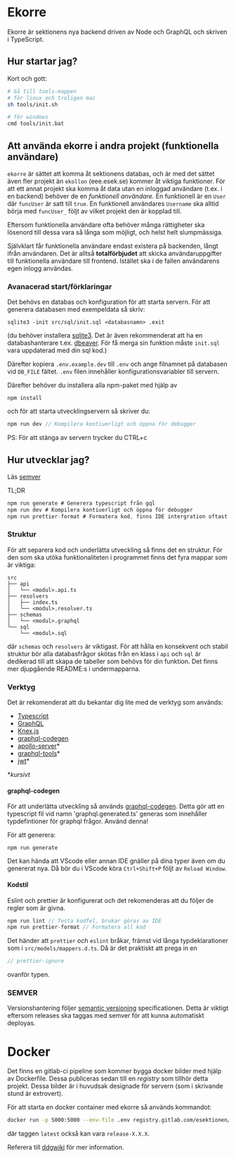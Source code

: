 # Ekorre

Ekorre är sektionens nya backend driven av Node och GraphQL och
skriven i TypeScript.

## Hur startar jag?

Kort och gott:
```bash
# Gå till tools-mappen
# för linux och troligen mac
sh tools/init.sh

# för windows
cmd tools/init.bat
```

## Att använda ekorre i andra projekt (funktionella användare)

`ekorre` är sättet att komma åt sektionens databas, och är med det sättet även fler projekt än
`ekollon` (eee.esek.se) kommer åt viktiga funktioner. För att ett annat projekt ska komma åt data
utan en inloggad användare (t.ex. i en backend) behöver de en _funktionell användare_. En funktionell 
är en `User` där `funcUser` är satt till `true`. En funktionell användares `Username` ska alltid börja med `funcUser_` följt av vilket projekt
den är kopplad till.

Eftersom funktionella användare ofta behöver många rättigheter ska lösenord till dessa vara så långa
som möjligt, och helst helt slumpmässiga.

Självklart får funktionella användare endast existera på backenden, långt ifrån användaren. Det är alltså __totalförbjudet__ att skicka användaruppgifter till funktionella användare till frontend. Istället ska i de fallen
användarens egen inlogg användas.
### Avanacerad start/förklaringar

Det behövs en databas och konfiguration för att starta servern.
För att generera databasen med exempeldata så skriv:

```
sqlite3 -init src/sql/init.sql <databasnamn> .exit
```

(du behöver installera [sqlite3](https://www.sqlite.org/download.html). Det är även
rekommenderat att ha en databashanterare t.ex. [dbeaver](https://dbeaver.io/). För få merga sin funktion måste `init.sql` vara uppdaterad med din sql kod.)

Därefter kopiera `.env.example.dev` till `.env` och ange
filnamnet på databasen vid `DB_FILE` fältet.
`.env` filen innehåller konfigurationsvariabler till servern.

Därefter behöver du installera alla npm-paket med hjälp av
```
npm install
```

och för att starta utvecklingservern så skriver du:
```c
npm run dev // Kompilera kontiuerligt och öppna för debugger
```
PS: För att stänga av servern trycker du CTRL+c

## Hur utvecklar jag?

Läs [semver](#SEMVER)

TL;DR
```c
npm run generate # Generera typescript från gql
npm run dev # Kompilera kontiuerligt och öppna för debugger
npm run prettier-format # Formatera kod, finns IDE intergration oftast
```

### Struktur

För att separera kod och underlätta utveckling så
finns det en struktur. För den som ska utöka
funktionaliteten i programmet finns det fyra mappar
som är viktiga:

```
src
├── api
│   └── <modul>.api.ts
├── resolvers
│   ├── index.ts
│   └── <modul>.resolver.ts
├── schemas
│   └── <modul>.graphql
└── sql
    └── <modul>.sql
```

där `schemas` och `resolvers` är viktigast. För
att hålla en konsekvent och stabil struktur bör
alla databasfrågor skötas från en klass i `api`
och `sql` är dedikerad till att skapa de tabeller
som behövs för din funktion. Det finns mer djupgående
README:s i undermapparna.

### Verktyg

Det är rekomenderat att du bekantar dig lite med de verktyg som används:

* [Typescript](https://www.typescriptlang.org/)
* [GraphQL](https://graphql.org/)
* [Knex.js](http://knexjs.org)
* [graphql-codegen](https://graphql-code-generator.com/)
* [apollo-server](https://www.apollographql.com/docs/apollo-server/)*
* [graphql-tools](https://www.graphql-tools.com/docs/introduction/)*
* [jwt](https://jwt.io/)*

\**kursivt*

#### graphql-codegen

För att underlätta utveckling så används [graphql-codegen](https://graphql-code-generator.com/docs/plugins/typescript).
Detta gör att en typescript fil vid namn 'graphql.generated.ts'
generas som innehåller typdefintioner för graphql frågor.
Använd denna!

För att generera:

```
npm run generate
```

Det kan hända att VScode eller annan IDE gnäller på dina typer även om du genererat nya. Då bör du i VScode köra `Ctrl+Shift+P` följt av `Reload Window`.
#### Kodstil

Eslint och prettier är konfigurerat och det
rekomenderas att du följer de regler som är
givna.

```c
npm run lint // Testa kodfel, brukar göras av IDE
npm run prettier-format // Formatera all kod
```

Det händer att `prettier` och `eslint` bråkar, främst vid långa typdeklarationer som i
`src/models/mappers.d.ts`. Då är det praktiskt att prega in en

```ts
// prettier-ignore
```

ovanför typen.

### SEMVER

Versionshantering följer [semantic versioning](https://semver.org/spec/v2.0.0.html) specificationen. Detta är viktigt eftersom releases
ska taggas med semver för att kunna automatiskt deployas.
# Docker

Det finns en gitlab-ci pipeline som kommer bygga docker bilder med hjälp av Dockerfile.
Dessa publiceras sedan till en *registry* som tillhör detta projekt. Dessa bilder är i huvudsak
designade för servern (som i skrivande stund är extrovert).

För att starta en docker container med ekorre så används kommandot:

```bash
docker run -p 5000:5000 --env-file .env registry.gitlab.com/esektionen/projekt/ekorre:latest
```
där taggen `latest` också kan vara `release-X.X.X`.


Referera till [ddgwiki](https://ddgwiki.esek.se/index.php?title=CI/CD) för mer information.